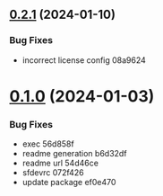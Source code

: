 ## [0.2.1](/compare/0.1.0...0.2.1) (2024-01-10)


### Bug Fixes

* incorrect license config 08a9624



# [0.1.0](/compare/ef0e470f202d33f0f487d4fb077be304015824a9...0.1.0) (2024-01-03)


### Bug Fixes

* exec 56d858f
* readme generation b6d32df
* readme url 54d46ce
* sfdevrc 072f426
* update package ef0e470



